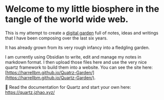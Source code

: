# Welcome to my little biosphere in the tangle of the world wide web. 

This is my attempt to create a [digital garden](https://jzhao.xyz/posts/networked-thought) full of notes, ideas and writings that I have been composing over the last six years. 

It has already grown from its very rough infancy into a fledgling garden.

I am currently using Obsidian to write, edit and manage my notes in markdown format. I then upload those files here and use the very nice quartz framework to build them into a website. You can see the site here: [https://harrellbm.github.io/Quatrz-Garden/](https://harrellbm.github.io/Quartz-Garden/).

🔗 Read the documentation for Quartz and start your own here: https://quartz.jzhao.xyz/